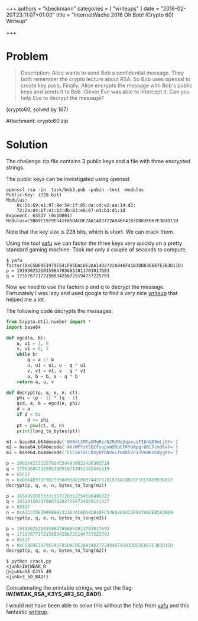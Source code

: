 +++
authors = "kbeckmann"
categories = [ "writeups" ]
date = "2016-02-20T23:11:07+01:00"
title = "InternetWache 2016 Oh Bob! (Crypto 60) Writeup"

+++

# Problem

> Description: Alice wants to send Bob a confidential message. They both remember the crypto lecture about RSA. So Bob uses openssl to create key pairs. Finally, Alice encrypts the message with Bob's public keys and sends it to Bob. Clever Eve was able to intercept it. Can you help Eve to decrypt the message?

(crypto60, solved by 167)

Attachment: crypto60.zip

# Solution

The challenge zip file contains 3 public keys and a file with three encrypted strings.

The public keys can be investigated using openssl:

~~~
openssl rsa -in  task/bob3.pub -pubin -text -modulus
Public-Key: (228 bit)
Modulus:
    0c:5b:69:e1:97:9e:54:1f:85:da:cd:e2:aa:14:d2:
    72:2a:84:6f:41:b3:db:83:e6:67:e3:b3:d1:1d
Exponent: 65537 (0x10001)
Modulus=C5B69E1979E541F85DACDE2AA14D2722A846F41B3DB83E667E3B3D11D
~~~

Note that the key size is 228 bits, which is short. We can crack them.

Using the tool [yafu](https://sourceforge.net/projects/yafu/) we can factor the three keys very quickly on a pretty standard gaming machine. Took me only a couple of seconds to compute.

~~~
$ yafu
factor(0xC5B69E1979E541F85DACDE2AA14D2722A846F41B3DB83E667E3B3D11D)
p = 19193025210159847056853811703017693
q = 17357677172158834256725194757225793
~~~

Now we need to use the factors p and q to decrypt the message. Fortunately I was lazy and used google to find a very nice [writeup](https://github.com/p4-team/ctf/tree/master/2015-09-26-trendmicro/rsa) that helped me a lot.

The following code decrypts the messages:

~~~python
from Crypto.Util.number import *
import base64

def egcd(a, b):
    u, u1 = 1, 0
    v, v1 = 0, 1
    while b:
        q = a // b
        u, u1 = u1, u - q * u1
        v, v1 = v1, v - q * v1
        a, b = b, a - q * b
    return a, u, v

def decrypt(p, q, e, n, ct):
    phi = (p - 1) * (q - 1)
    gcd, a, b = egcd(e, phi)
    d = a
    if d < 0:
        d += phi
    pt = pow(ct, d, n)
    print(long_to_bytes(pt))

m1 = base64.b64decode('DK9dt2MTybMqRz/N2RUMq2qauvqFIOnQ89mLjXY=')
m2 = base64.b64decode('AK/WPYsK5ECFsupuW98bCFKYUApgrQ6LTcm3KxY=')
m3 = base64.b64decode('CiLSeTUCCKkyNf8NVnifGKKS2FJ7VnWKnEdygXY=')

p = 20016431322579245244930631426505729
q = 17963604736595708916714953362445519
e = 65537
n = 0xD564B978F9D233504958EED8B744373281ED1418B29F1ECFA8093D8CF
decrypt(p, q, e, n, bytes_to_long(m1))

p = 16549930833331357120312254608496323
q = 16514150337068782027309734859141427
e = 65537
n = 0xA23370E7D0FB00232164AC6D642840FC54E9202433F927A60EB5ADBD9
decrypt(p, q, e, n, bytes_to_long(m3))

p = 19193025210159847056853811703017693
q = 17357677172158834256725194757225793
e = 65537
n = 0xC5B69E1979E541F85DACDE2AA14D2722A846F41B3DB83E667E3B3D11D
decrypt(p, q, e, n, bytes_to_long(m2))
~~~

~~~
$ python crack.py
<junk>IW{WEAK_R
<junk>SA_K3YS_4R
<junk>3_SO_BAD!}
~~~

Concatenating the printable strings, we get the flag: **IW{WEAK_RSA_K3YS_4R3_SO_BAD!}**.

I would not have been able to solve this without the help from [yafu](https://sourceforge.net/projects/yafu/) and this fantastic [writeup](https://github.com/p4-team/ctf/tree/master/2015-09-26-trendmicro/rsa).
